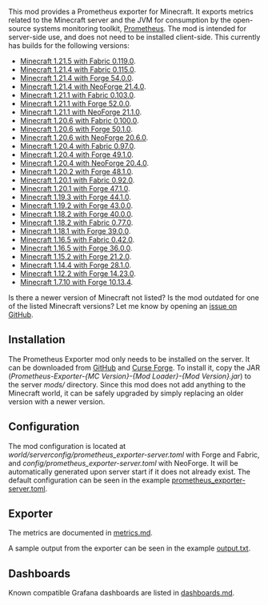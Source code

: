 This mod provides a Prometheus exporter for Minecraft. It exports metrics
related to the Minecraft server and the JVM for consumption by the open-source
systems monitoring toolkit, [Prometheus]. The mod is intended for server-side
use, and does not need to be installed client-side. This currently has builds
for the following versions:

- [Minecraft 1.21.5 with Fabric 0.119.0](https://github.com/cpburnz/minecraft-prometheus-exporter/releases/tag/1.21.5-fabric-1.2.1).
- [Minecraft 1.21.4 with Fabric 0.115.0](https://github.com/cpburnz/minecraft-prometheus-exporter/releases/tag/1.21.4-fabric-1.2.1).
- [Minecraft 1.21.4 with Forge 54.0.0](https://github.com/cpburnz/minecraft-prometheus-exporter/releases/tag/1.21.4-forge-1.2.1).
- [Minecraft 1.21.4 with NeoForge 21.4.0](https://github.com/cpburnz/minecraft-prometheus-exporter/releases/tag/1.21.4-neoforge-1.2.1).
- [Minecraft 1.21.1 with Fabric 0.103.0](https://github.com/cpburnz/minecraft-prometheus-exporter/releases/tag/1.21.1-fabric-1.2.1).
- [Minecraft 1.21.1 with Forge 52.0.0](https://github.com/cpburnz/minecraft-prometheus-exporter/releases/tag/1.21.1-forge-1.2.1).
- [Minecraft 1.21.1 with NeoForge 21.1.0](https://github.com/cpburnz/minecraft-prometheus-exporter/releases/tag/1.21.1-neoforge-1.2.1).
- [Minecraft 1.20.6 with Fabric 0.100.0](https://github.com/cpburnz/minecraft-prometheus-exporter/releases/tag/1.20.6-fabric-1.2.1).
- [Minecraft 1.20.6 with Forge 50.1.0](https://github.com/cpburnz/minecraft-prometheus-exporter/releases/tag/1.20.6-forge-1.2.1).
- [Minecraft 1.20.6 with NeoForge 20.6.0](https://github.com/cpburnz/minecraft-prometheus-exporter/releases/tag/1.20.6-neoforge-1.2.1).
- [Minecraft 1.20.4 with Fabric 0.97.0](https://github.com/cpburnz/minecraft-prometheus-exporter/releases/tag/1.20.4-fabric-1.2.1).
- [Minecraft 1.20.4 with Forge 49.1.0](https://github.com/cpburnz/minecraft-prometheus-exporter/releases/tag/1.20.4-forge-1.2.1).
- [Minecraft 1.20.4 with NeoForge 20.4.0](https://github.com/cpburnz/minecraft-prometheus-exporter/releases/tag/1.20.4-neoforge-1.2.1).
- [Minecraft 1.20.2 with Forge 48.1.0](https://github.com/cpburnz/minecraft-prometheus-exporter/releases/tag/1.20.2-forge-1.2.1).
- [Minecraft 1.20.1 with Fabric 0.92.0](https://github.com/cpburnz/minecraft-prometheus-exporter/releases/tag/1.20.1-fabric-1.2.1).
- [Minecraft 1.20.1 with Forge 47.1.0](https://github.com/cpburnz/minecraft-prometheus-exporter/releases/tag/1.20.1-forge-1.0.0).
- [Minecraft 1.19.3 with Forge 44.1.0](https://github.com/cpburnz/minecraft-prometheus-exporter/releases/tag/1.19.3-forge-1.0.0).
- [Minecraft 1.19.2 with Forge 43.0.0](https://github.com/cpburnz/minecraft-prometheus-exporter/releases/tag/1.19.2-forge-1.2.1).
- [Minecraft 1.18.2 with Forge 40.0.0](https://github.com/cpburnz/minecraft-prometheus-exporter/releases/tag/1.18.2-forge-1.2.1).
- [Minecraft 1.18.2 with Fabric 0.77.0](https://github.com/cpburnz/minecraft-prometheus-exporter/releases/tag/1.18.2-fabric-1.2.1).
- [Minecraft 1.18.1 with Forge 39.0.0](https://github.com/cpburnz/minecraft-prometheus-exporter/releases/tag/1.18.1-forge-1.0.0).
- [Minecraft 1.16.5 with Fabric 0.42.0](https://github.com/cpburnz/minecraft-prometheus-exporter/releases/tag/1.16.5-fabric-1.2.1).
- [Minecraft 1.16.5 with Forge 36.0.0](https://github.com/cpburnz/minecraft-prometheus-exporter/releases/tag/1.16.5-forge-1.2.1).
- [Minecraft 1.15.2 with Forge 21.2.0](https://github.com/cpburnz/minecraft-prometheus-exporter/releases/tag/v0.3.1).
- [Minecraft 1.14.4 with Forge 28.1.0](https://github.com/cpburnz/minecraft-prometheus-exporter/releases/tag/v0.3.0).
- [Minecraft 1.12.2 with Forge 14.23.0](https://github.com/cpburnz/minecraft-prometheus-exporter/releases/tag/1.12.2-forge-1.0.0).
- [Minecraft 1.7.10 with Forge 10.13.4](https://github.com/cpburnz/minecraft-prometheus-exporter/releases/tag/1.7.10-forge-1.1.0).

Is there a newer version of Minecraft not listed? Is the mod outdated for one of
the listed Minecraft versions? Let me know by opening an [issue on GitHub].


Installation
------------

The Prometheus Exporter mod only needs to be installed on the server. It can be
downloaded from [GitHub] and [Curse Forge]. To install it, copy the JAR
(*Prometheus-Exporter-{MC Version}-{Mod Loader}-{Mod Version}.jar*) to the
server *mods/* directory. Since this mod does not add anything to the Minecraft
world, it can be safely upgraded by simply replacing an older version with a
newer version.


Configuration
-------------

The mod configuration is located at *world/serverconfig/prometheus_exporter-server.toml*
with Forge and Fabric, and *config/prometheus_exporter-server.toml* with
NeoForge. It will be automatically generated upon server start if it does not
already exist. The default configuration can be seen in the example
[prometheus_exporter-server.toml].


Exporter
--------

The metrics are documented in [metrics.md].

A sample output from the exporter can be seen in the example [output.txt].


Dashboards
----------

Known compatible Grafana dashboards are listed in [dashboards.md].


[Curse Forge]: https://www.curseforge.com/minecraft/mc-mods/prometheus-exporter
[GitHub]: https://github.com/cpburnz/minecraft-prometheus-exporter/releases
[Prometheus]: https://prometheus.io/
[dashboards.md]: https://github.com/cpburnz/minecraft-prometheus-exporter/blob/master/dashboards.md
[issue on GitHub]: https://github.com/cpburnz/minecraft-prometheus-exporter/issues
[metrics.md]: https://github.com/cpburnz/minecraft-prometheus-exporter/blob/master/metrics.md
[output.txt]: https://github.com/cpburnz/minecraft-prometheus-exporter/blob/master/examples/output.txt
[prometheus_exporter-server.toml]: https://github.com/cpburnz/minecraft-prometheus-exporter/blob/master/examples/prometheus_exporter-server.toml

